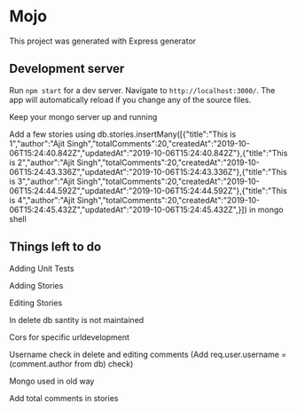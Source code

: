 # Mojo

This project was generated with Express generator

## Development server

Run `npm start` for a dev server. Navigate to `http://localhost:3000/`. The app will automatically reload if you change any of the source files.

Keep your mongo server up and running

Add a few stories using db.stories.insertMany([{"title":"This is 1","author":"Ajit Singh","totalComments":20,"createdAt":"2019-10-06T15:24:40.842Z","updatedAt":"2019-10-06T15:24:40.842Z"},{"title":"This is 2","author":"Ajit Singh","totalComments":20,"createdAt":"2019-10-06T15:24:43.336Z","updatedAt":"2019-10-06T15:24:43.336Z"},{"title":"This is 3","author":"Ajit Singh","totalComments":20,"createdAt":"2019-10-06T15:24:44.592Z","updatedAt":"2019-10-06T15:24:44.592Z"},{"title":"This is 4","author":"Ajit Singh","totalComments":20,"createdAt":"2019-10-06T15:24:45.432Z","updatedAt":"2019-10-06T15:24:45.432Z",}]) in mongo shell


## Things left to do

Adding Unit Tests

Adding Stories

Editing Stories

In delete db santity is not maintained

Cors for specific urldevelopment

Username check in delete and editing comments
(Add req.user.username = (comment.author from db) check)

Mongo used in old way

Add total comments in stories
